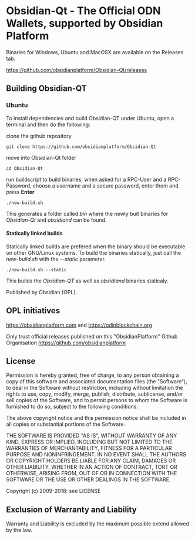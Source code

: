 # Obsidian-Qt - The Official ODN Wallets, supported by Obsidian Platform

Binaries for Windows, Ubuntu and MacOSX are available on the Releases tab:

https://github.com/obsidianplatform/Obsidian-Qt/releases


## Building Obsidian-QT
### Ubuntu
To install dependencies and build Obsidian-QT under Ubuntu,
open a terminal and then do the following:


clone the github repository
```
git clone https://github.com/obsidianplatform/Obsidian-Qt
```
move into Obsidian-Qt folder
```
cd Obsidian-Qt
```
run buildscript to build binaries,
when asked for a RPC-User and a RPC-Password,
choose a username and a secure password,
enter them and press **Enter**

```
./new-build.sh
```
This generates a folder called *bin* where the newly buit binaries for
*Obsidian-Qt* and *obsidiand* can be found.

#### Statically linked builds
Statically linked builds are prefered when the binary should
be executable on other GNU/Linux systems.
To build the binaries statically, just call the *new-build.sh*
with the *--static* parameter.
```
./new-build.sh --static
```
This builds the *Obsidian-QT* as well as *obsidiand* binaries staticaly.

Published by Obsidian (OPL).
## OPL initiatives

https://obsidianplatform.com and https://odinblockchain.org

Only trust official releases published on this "ObsidianPlatform" Github Organisation https://github.com/obsidianplatform

## License

Permission is hereby granted, free of charge, to any person obtaining a copy
of this software and associated documentation files (the "Software"), to deal
in the Software without restriction, including without limitation the rights
to use, copy, modify, merge, publish, distribute, sublicense, and/or sell
copies of the Software, and to permit persons to whom the Software is
furnished to do so, subject to the following conditions:

The above copyright notice and this permission notice shall be included in
all copies or substantial portions of the Software.

THE SOFTWARE IS PROVIDED "AS IS", WITHOUT WARRANTY OF ANY KIND, EXPRESS OR
IMPLIED, INCLUDING BUT NOT LIMITED TO THE WARRANTIES OF MERCHANTABILITY,
FITNESS FOR A PARTICULAR PURPOSE AND NONINFRINGEMENT. IN NO EVENT SHALL THE
AUTHORS OR COPYRIGHT HOLDERS BE LIABLE FOR ANY CLAIM, DAMAGES OR OTHER
LIABILITY, WHETHER IN AN ACTION OF CONTRACT, TORT OR OTHERWISE, ARISING FROM,
OUT OF OR IN CONNECTION WITH THE SOFTWARE OR THE USE OR OTHER DEALINGS IN
THE SOFTWARE.

Copyright (c) 2009-2018: see LICENSE

## Exclusion of Warranty and Liability
Warranty and Liability is excluded by the maximum possible extend allowed by the law.
